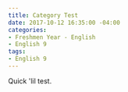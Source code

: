 ```yaml
---
title: Category Test
date: 2017-10-12 16:35:00 -04:00
categories:
- Freshmen Year - English
- English 9
tags:
- English 9
---
```


Quick 'lil test.
